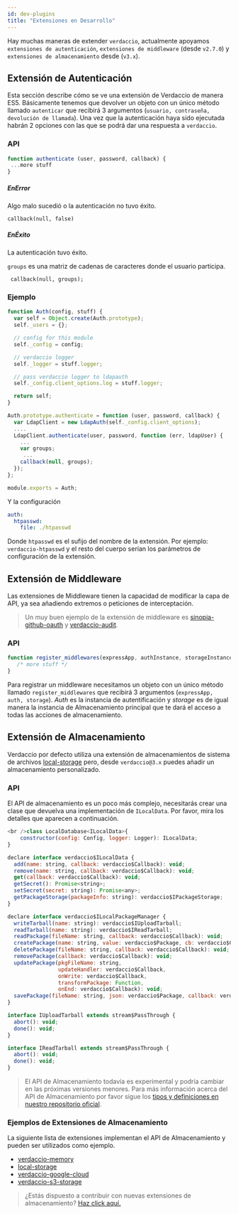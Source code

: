 ```yaml
---
id: dev-plugins
title: "Extensiones en Desarrollo"
---
```

Hay muchas maneras de extender `verdaccio`, actualmente apoyamos `extensiones de autenticación`, `extensiones de middleware` (desde `v2.7.0`) y `extensiones de almacenamiento` desde (`v3.x`).

## Extensión de Autenticación

Esta sección describe cómo se ve una extensión de Verdaccio de manera ES5. Básicamente tenemos que devolver un objeto con un único método llamado `autenticar` que recibirá 3 argumentos (`usuario, contraseña, devolución de llamada`). Una vez que la autenticación haya sido ejecutada habrán 2 opciones con las que se podrá dar una respuesta a `verdaccio`.

### API

```js
function authenticate (user, password, callback) {
 ...more stuff
}
```

##### EnError

Algo malo sucedió o la autenticación no tuvo éxito.

    callback(null, false)
    

##### EnÉxito

La autenticación tuvo éxito.

`groups` es una matriz de cadenas de caracteres donde el usuario participa.

     callback(null, groups);
    

### Ejemplo

```javascript
function Auth(config, stuff) {
  var self = Object.create(Auth.prototype);
  self._users = {};

  // config for this module
  self._config = config;

  // verdaccio logger
  self._logger = stuff.logger;

  // pass verdaccio logger to ldapauth
  self._config.client_options.log = stuff.logger;

  return self;
}

Auth.prototype.authenticate = function (user, password, callback) {
  var LdapClient = new LdapAuth(self._config.client_options);
  ....
  LdapClient.authenticate(user, password, function (err, ldapUser) {
    ...
    var groups;
     ...
    callback(null, groups);
  });
};

module.exports = Auth;
```

Y la configuración

```yaml
auth:
  htpasswd:
    file: ./htpasswd
```

Donde `htpasswd` es el sufijo del nombre de la extensión. Por ejemplo: `verdaccio-htpasswd` y el resto del cuerpo serían los parámetros de configuración de la extensión.

## Extensión de Middleware

Las extensiones de Middleware tienen la capacidad de modificar la capa de API, ya sea añadiendo extremos o peticiones de interceptación.

> Un muy buen ejemplo de la extensión de middleware es [sinopia-github-oauth](https://github.com/soundtrackyourbrand/sinopia-github-oauth) y [verdaccio-audit](https://github.com/verdaccio/verdaccio-audit).

### API

```js
function register_middlewares(expressApp, authInstance, storageInstance) {
   /* more stuff */
}
```

Para registrar un middleware necesitamos un objeto con un único método llamado `register_middlewares` que recibirá 3 argumentos (`expressApp, auth, storage`). *Auth* es la instancia de autentificación y *storage* es de igual manera la instancia de Almacenamiento principal que te dará el acceso a todas las acciones de almacenamiento.

## Extensión de Almacenamiento

Verdaccio por defecto utiliza una extensión de almacenamientos de sistema de archivos [local-storage](https://github.com/verdaccio/local-storage) pero, desde `verdaccio@3.x` puedes añadir un almacenamiento personalizado.

### API

El API de almacenamiento es un poco más complejo, necesitarás crear una clase que devuelva una implementación de `ILocalData`. Por favor, mira los detalles que aparecen a continuación.

```js
<br />class LocalDatabase<ILocalData>{
    constructor(config: Config, logger: Logger): ILocalData;
}

declare interface verdaccio$ILocalData {
  add(name: string, callback: verdaccio$Callback): void;
  remove(name: string, callback: verdaccio$Callback): void;
  get(callback: verdaccio$Callback): void;
  getSecret(): Promise<string>;
  setSecret(secret: string): Promise<any>;
  getPackageStorage(packageInfo: string): verdaccio$IPackageStorage;
}

declare interface verdaccio$ILocalPackageManager {
  writeTarball(name: string): verdaccio$IUploadTarball;
  readTarball(name: string): verdaccio$IReadTarball;
  readPackage(fileName: string, callback: verdaccio$Callback): void;
  createPackage(name: string, value: verdaccio$Package, cb: verdaccio$Callback): void;
  deletePackage(fileName: string, callback: verdaccio$Callback): void;
  removePackage(callback: verdaccio$Callback): void;
  updatePackage(pkgFileName: string,
                updateHandler: verdaccio$Callback,
                onWrite: verdaccio$Callback,
                transformPackage: Function,
                onEnd: verdaccio$Callback): void;
  savePackage(fileName: string, json: verdaccio$Package, callback: verdaccio$Callback): void;
}

interface IUploadTarball extends stream$PassThrough {
  abort(): void;
  done(): void;
}

interface IReadTarball extends stream$PassThrough {
  abort(): void;
  done(): void;
}
```

> El API de Almacenamiento todavía es experimental y podría cambiar en las próximas versiones menores. Para más información acerca del API de Almacenamiento por favor sigue los [tipos y definiciones en nuestro repositorio oficial](https://github.com/verdaccio/flow-types).

### Ejemplos de Extensiones de Almacenamiento

La siguiente lista de extensiones implementan el API de Almacenamiento y pueden ser utilizados como ejemplo.

* [verdaccio-memory](https://github.com/verdaccio/verdaccio-memory)
* [local-storage](https://github.com/verdaccio/local-storage)
* [verdaccio-google-cloud](https://github.com/verdaccio/verdaccio-google-cloud)
* [verdaccio-s3-storage](https://github.com/Remitly/verdaccio-s3-storage/tree/s3)

> ¿Estás dispuesto a contribuir con nuevas extensiones de almacenamiento? [Haz click aquí.](https://github.com/verdaccio/verdaccio/issues/103#issuecomment-357478295)